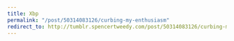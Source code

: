```yaml
---
title: Xbp
permalink: "/post/50314083126/curbing-my-enthusiasm"
redirect_to: http://tumblr.spencertweedy.com/post/50314083126/curbing-my-enthusiasm
---
```


